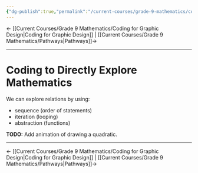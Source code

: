 ```yaml
---
{"dg-publish":true,"permalink":"/current-courses/grade-9-mathematics/coding-to-directly-explore-mathematics/","dgHomeLink":false}
---
```



← [[Current Courses/Grade 9 Mathematics/Coding for Graphic Design|Coding for Graphic Design]] | [[Current Courses/Grade 9 Mathematics/Pathways|Pathways]]→

--- 

# Coding to Directly Explore Mathematics

We can explore relations by using:

- sequence (order of statements)
- iteration (looping)
- abstraction (functions)

**TODO:** Add animation of drawing a quadratic.

--- 

← [[Current Courses/Grade 9 Mathematics/Coding for Graphic Design|Coding for Graphic Design]] | [[Current Courses/Grade 9 Mathematics/Pathways|Pathways]]→